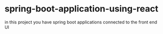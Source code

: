 # spring-boot-application-using-react
in this project you have spring boot applications connected to the front end UI
